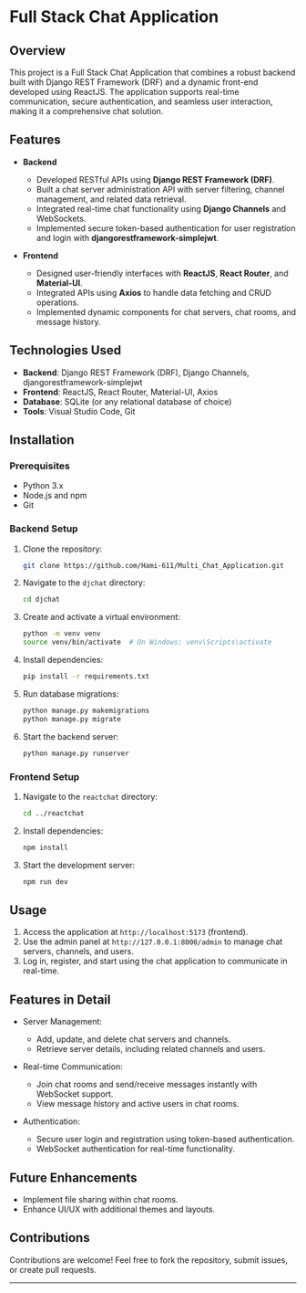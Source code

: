 # Full Stack Chat Application  

## Overview  
This project is a Full Stack Chat Application that combines a robust backend built with Django REST Framework (DRF) and a dynamic front-end developed using ReactJS. The application supports real-time communication, secure authentication, and seamless user interaction, making it a comprehensive chat solution.  

## Features  
- **Backend**  
  - Developed RESTful APIs using **Django REST Framework (DRF)**.  
  - Built a chat server administration API with server filtering, channel management, and related data retrieval.  
  - Integrated real-time chat functionality using **Django Channels** and WebSockets.  
  - Implemented secure token-based authentication for user registration and login with **djangorestframework-simplejwt**.  

- **Frontend**  
  - Designed user-friendly interfaces with **ReactJS**, **React Router**, and **Material-UI**.  
  - Integrated APIs using **Axios** to handle data fetching and CRUD operations.  
  - Implemented dynamic components for chat servers, chat rooms, and message history.  

## Technologies Used  
- **Backend**: Django REST Framework (DRF), Django Channels, djangorestframework-simplejwt  
- **Frontend**: ReactJS, React Router, Material-UI, Axios  
- **Database**: SQLite (or any relational database of choice)  
- **Tools**: Visual Studio Code, Git  

## Installation  

### Prerequisites  
- Python 3.x  
- Node.js and npm  
- Git  

### Backend Setup  
1. Clone the repository:  
   ```bash
   git clone https://github.com/Hami-611/Multi_Chat_Application.git
   ```  

2. Navigate to the `djchat` directory:  
   ```bash
   cd djchat
   ```  

3. Create and activate a virtual environment:  
   ```bash
   python -m venv venv  
   source venv/bin/activate  # On Windows: venv\Scripts\activate
   ```  

4. Install dependencies:  
   ```bash
   pip install -r requirements.txt
   ```  

5. Run database migrations:  
   ```bash
   python manage.py makemigrations
   python manage.py migrate
   ```  

6. Start the backend server:  
   ```bash
   python manage.py runserver
   ```  
### Frontend Setup  
1. Navigate to the `reactchat` directory:  
   ```bash
   cd ../reactchat
   ```  

2. Install dependencies:  
   ```bash
   npm install
   ```  

3. Start the development server:  
   ```bash
   npm run dev
   ```
   
## Usage  
1. Access the application at `http://localhost:5173` (frontend).  
2. Use the admin panel at `http://127.0.0.1:8000/admin` to manage chat servers, channels, and users.  
3. Log in, register, and start using the chat application to communicate in real-time.  

## Features in Detail  
- Server Management:  
  - Add, update, and delete chat servers and channels.  
  - Retrieve server details, including related channels and users.  

- Real-time Communication:  
  - Join chat rooms and send/receive messages instantly with WebSocket support.  
  - View message history and active users in chat rooms.  

- Authentication:  
  - Secure user login and registration using token-based authentication.  
  - WebSocket authentication for real-time functionality.  

## Future Enhancements    
- Implement file sharing within chat rooms.  
- Enhance UI/UX with additional themes and layouts.


## Contributions  
Contributions are welcome! Feel free to fork the repository, submit issues, or create pull requests.  

---
 
